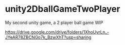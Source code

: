 # unity2DballGameTwoPlayer
My second unity game, a 2 player ball game WIP

https://drive.google.com/drive/folders/1XhoUyrLn_-JYeAR78ZBCNGo7k_BzwXhT?usp=sharing
